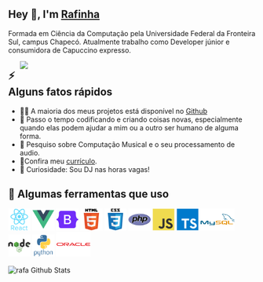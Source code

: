 

<h2>Hey 👋, I'm <a href="https://rafinhadufluxo.github.io/">Rafinha</a></h2>
<p>Formada em Ciência da Computação pela Universidade Federal da Fronteira Sul, campus Chapecó. Atualmente trabalho como Developer júnior e consumidora de Capuccino expresso.
</p>


<img align="right" src="https://media.giphy.com/media/9gISqB3tncMmY/giphy.gif" width="480" />
<h2>⚡️ Alguns fatos rápidos</h2>
<ul>
    <li>👨‍💻 A maioria dos meus projetos está disponível no <a href="https://github.com/rafinhadufluxo">Github</a></li>	   
    <li>💬 Passo o tempo codificando e criando coisas novas, especialmente quando elas podem ajudar a mim ou a outro ser humano de alguma forma.</li>	    
    <li> 🔎 Pesquiso sobre Computação Musical e o seu processamento de audio.</li>	    	    <li>📙Confira meu <a href="https://rafinhadufluxo.github.io/">currículo</a>.</li>
    <li>🎉 Curiosidade: Sou DJ nas horas vagas!</li>	  
</ul>	</ul>


<h2>🚀 Algumas ferramentas que uso</h2>
<p align="left">
    <img src="https://raw.githubusercontent.com/devicons/devicon/master/icons/react/react-original-wordmark.svg" alt="react" width="45" height="45" />
    <img src="https://raw.githubusercontent.com/devicons/devicon/master/icons/vuejs/vuejs-original.svg" alt="Vue" width="45" height="45" />
    <img src="https://raw.githubusercontent.com/devicons/devicon/master/icons/bootstrap/bootstrap-plain.svg" alt="bootstrap" width="45" height="45" />
    <img src="https://raw.githubusercontent.com/devicons/devicon/master/icons/html5/html5-original-wordmark.svg" alt="html5" width="45" height="45" />
    <img src="https://raw.githubusercontent.com/devicons/devicon/master/icons/css3/css3-original-wordmark.svg" alt="css3" width="45" height="45" />
    <img src="https://raw.githubusercontent.com/devicons/devicon/master/icons/php/php-original.svg" alt="php" width="45" height="45" />
    <img src="https://raw.githubusercontent.com/devicons/devicon/master/icons/javascript/javascript-original.svg" alt="javascript" width="45" height="45" />
    <img src="https://raw.githubusercontent.com/devicons/devicon/master/icons/typescript/typescript-original.svg" alt="typescript" width="45" height="45" />
    <img src="https://raw.githubusercontent.com/devicons/devicon/master/icons/mysql/mysql-original-wordmark.svg" alt="mysql" width="70" height="45" />
    <img src="https://raw.githubusercontent.com/devicons/devicon/master/icons/nodejs/nodejs-original-wordmark.svg" alt="nodejs" width="45" height="45" />
    <img src="https://raw.githubusercontent.com/devicons/devicon/master/icons/python/python-original-wordmark.svg" alt="python" width="45" height="45" />
    <img src="https://raw.githubusercontent.com/devicons/devicon/master/icons/oracle/oracle-original.svg" alt="oracle" width="70" height="50" />
    
</p>


<img align="center" src="https://github-readme-stats.vercel.app/api?username=rafinhadufluxo&show_icons=true&hide_border=true" alt="rafa Github Stats">

